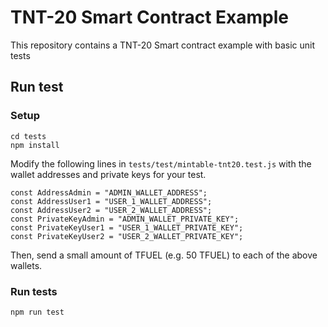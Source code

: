 # TNT-20 Smart Contract Example

This repository contains a TNT-20 Smart contract example with basic unit tests

## Run test

### Setup
```
cd tests
npm install
```

Modify the following lines in `tests/test/mintable-tnt20.test.js` with the wallet addresses and private keys for your test.

```
const AddressAdmin = "ADMIN_WALLET_ADDRESS";
const AddressUser1 = "USER_1_WALLET_ADDRESS";
const AddressUser2 = "USER_2_WALLET_ADDRESS";
const PrivateKeyAdmin = "ADMIN_WALLET_PRIVATE_KEY";
const PrivateKeyUser1 = "USER_1_WALLET_PRIVATE_KEY";
const PrivateKeyUser2 = "USER_2_WALLET_PRIVATE_KEY";
```

Then, send a small amount of TFUEL (e.g. 50 TFUEL) to each of the above wallets. 

### Run tests
```
npm run test
```
